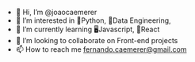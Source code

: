 - 👋 Hi, I’m @joaocaemerer
- 👀 I’m interested in 🐍Python, 🔬Data Engineering, 
- 🌱 I’m currently learning 🖥Javascript, 📱React
- 💞️ I’m looking to collaborate on Front-end projects
- 📫 How to reach me fernando.caemerer@gmail.com

<!---
joaocaemerer/joaocaemerer is a ✨ special ✨ repository because its `README.md` (this file) appears on your GitHub profile.
You can click the Preview link to take a look at your changes.
--->
